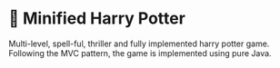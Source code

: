# 🧙 Minified Harry Potter

Multi-level, spell-ful, thriller and fully implemented harry potter game.
Following the MVC pattern, the game is implemented using pure Java.
